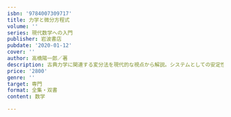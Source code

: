 ```yaml
---
isbn: '9784007309717'
title: 力学と微分方程式
volume: ''
series: 現代数学への入門
publisher: 岩波書店
pubdate: '2020-01-12'
cover: ''
author: 高橋陽一郎／著
description: 古典力学に関連する変分法を現代的な視点から解説。システムとしての安定性や力学系の分岐問題にも触れる。
price: '2800'
genre: ''
target: 専門
format: 全集・双書
content: 数学

---
```

